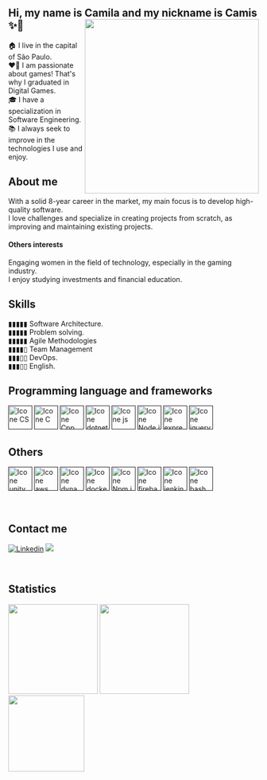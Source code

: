 ## Hi, my name is Camila and my nickname is Camis ✨👋 <img src="https://github.com/marquesbelem/marquesbelem/assets/22681072/0af894d6-91bd-42da-9a1a-b575bd491190" min-width="350px" max-width="350px" width="350px" align="right"/> 

🏠 I live in the capital of São Paulo. </br>
❤️‍🔥 I am passionate about games! That's why I graduated in Digital Games. </br>
🎓 I have a specialization in Software Engineering. </br>
📚 I always seek to improve in the technologies I use and enjoy.

## About me
With a solid 8-year career in the market, my main focus is to develop high-quality software. </br>
I love challenges and specialize in creating projects from scratch, as improving and maintaining existing projects.

#### Others interests
Engaging women in the field of technology, especially in the gaming industry. </br>
I enjoy studying investments and financial education.

## Skills
▮▮▮▮▮ Software Architecture. </br>
▮▮▮▮▮ Problem solving. </br>
▮▮▮▮▮ Agile Methodologies </br>
▮▮▮▮▯ Team Management </br>
▮▮▮▯▯ DevOps. </br>
▮▮▮▯▯ English.

## Programming language and frameworks
[<img height="48px" width="48px" alt="Icone CS" src="https://skillicons.dev/icons?i=cs"/>]()
[<img height="48px" width="48px" alt="Icone C" src="https://skillicons.dev/icons?i=c"/>]()
[<img height="48px" width="48px" alt="Icone Cpp" src="https://skillicons.dev/icons?i=cpp"/>]()
[<img height="48px" width="48px" alt="Icone dotnet" src="https://skillicons.dev/icons?i=dotnet"/>]()
[<img height="48px" width="48px" alt="Icone js" src="https://skillicons.dev/icons?i=js"/>]()
[<img height="48px" width="48px" alt="Icone Node.js" src="https://skillicons.dev/icons?i=nodejs"/>]()
[<img height="48px" width="48px" alt="Icone express" src="https://skillicons.dev/icons?i=express"/>]()
[<img height="48px" width="48px" alt="Icone jquery" src="https://skillicons.dev/icons?i=jquery"/>]()

## Others
[<img height="48px" width="48px" alt="Icone unity" src="https://skillicons.dev/icons?i=unity"/>]()
[<img height="48px" width="48px" alt="Icone aws" src="https://skillicons.dev/icons?i=aws"/>]()
[<img height="48px" width="48px" alt="Icone dynamodb" src="https://skillicons.dev/icons?i=dynamodb"/>]()
[<img height="48px" width="48px" alt="Icone docker" src="https://skillicons.dev/icons?i=docker"/>]()
[<img height="48px" width="48px" alt="Icone Npm.js" src="https://i.postimg.cc/L8k9jKJ2/Group.png"/>]()
[<img height="48px" width="48px" alt="Icone firebase" src="https://skillicons.dev/icons?i=firebase"/>]()
[<img height="48px" width="48px" alt="Icone jenkins" src="https://skillicons.dev/icons?i=jenkins"/>]()
[<img height="48px" width="48px" alt="Icone bash" src="https://skillicons.dev/icons?i=bash"/>]()

</br>

## Contact me
[<img alt="Linkedin" src="https://img.shields.io/badge/-linkedin-%230077B5?style=for-the-badge&logo=linkedin&logoColor=white"/>](https://www.linkedin.com/in/camila-marques-belem/)
[<img src="https://img.shields.io/badge/-site-%e39913?style=for-the-badge"/>](https://camilambelem.info/)

</br>

## Statistics
<div>
<img loading="lazy" height="180em" src="https://github-readme-stats.vercel.app/api/top-langs/?username=marquesbelem&layout=compact&langs_count=7&theme=radical"/>
<img loading="lazy" height="180em" src="https://github-readme-stats.vercel.app/api/?username=marquesbelem&show_icons=true&include_all_commits=true&theme=radical"/>
<img loading="lazy" height="153em" src="http://github-readme-streak-stats.herokuapp.com/?user=marquesbelem&amp;theme=radical">
</div>
